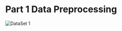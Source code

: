 # Part 1 Data Preprocessing
![DataSet 1](https://drive.google.com/open?id=1YW3dU8YwgSJZ77ranqkYUEDR1w1Ysb_Pg)
